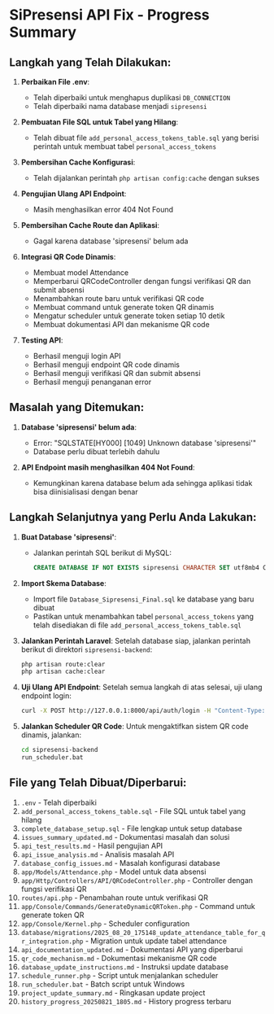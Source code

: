 # SiPresensi API Fix - Progress Summary

## Langkah yang Telah Dilakukan:

1. **Perbaikan File .env**:
   - Telah diperbaiki untuk menghapus duplikasi `DB_CONNECTION`
   - Telah diperbaiki nama database menjadi `sipresensi`

2. **Pembuatan File SQL untuk Tabel yang Hilang**:
   - Telah dibuat file `add_personal_access_tokens_table.sql` yang berisi perintah untuk membuat tabel `personal_access_tokens`

3. **Pembersihan Cache Konfigurasi**:
   - Telah dijalankan perintah `php artisan config:cache` dengan sukses

4. **Pengujian Ulang API Endpoint**:
   - Masih menghasilkan error 404 Not Found

5. **Pembersihan Cache Route dan Aplikasi**:
   - Gagal karena database 'sipresensi' belum ada

6. **Integrasi QR Code Dinamis**:
   - Membuat model Attendance
   - Memperbarui QRCodeController dengan fungsi verifikasi QR dan submit absensi
   - Menambahkan route baru untuk verifikasi QR code
   - Membuat command untuk generate token QR dinamis
   - Mengatur scheduler untuk generate token setiap 10 detik
   - Membuat dokumentasi API dan mekanisme QR code

7. **Testing API**:
   - Berhasil menguji login API
   - Berhasil menguji endpoint QR code dinamis
   - Berhasil menguji verifikasi QR dan submit absensi
   - Berhasil menguji penanganan error

## Masalah yang Ditemukan:

1. **Database 'sipresensi' belum ada**:
   - Error: "SQLSTATE[HY000] [1049] Unknown database 'sipresensi'"
   - Database perlu dibuat terlebih dahulu

2. **API Endpoint masih menghasilkan 404 Not Found**:
   - Kemungkinan karena database belum ada sehingga aplikasi tidak bisa diinisialisasi dengan benar

## Langkah Selanjutnya yang Perlu Anda Lakukan:

1. **Buat Database 'sipresensi'**:
   - Jalankan perintah SQL berikut di MySQL:
     ```sql
     CREATE DATABASE IF NOT EXISTS sipresensi CHARACTER SET utf8mb4 COLLATE utf8mb4_unicode_ci;
     ```

2. **Import Skema Database**:
   - Import file `Database_Sipresensi_Final.sql` ke database yang baru dibuat
   - Pastikan untuk menambahkan tabel `personal_access_tokens` yang telah disediakan di file `add_personal_access_tokens_table.sql`

3. **Jalankan Perintah Laravel**:
   Setelah database siap, jalankan perintah berikut di direktori `sipresensi-backend`:
   ```bash
   php artisan route:clear
   php artisan cache:clear
   ```

4. **Uji Ulang API Endpoint**:
   Setelah semua langkah di atas selesai, uji ulang endpoint login:
   ```bash
   curl -X POST http://127.0.0.1:8000/api/auth/login -H "Content-Type: application/json" -d "{\"nisn_nip_nik\": \"1001\", \"password\": \"admin\"}"
   ```

5. **Jalankan Scheduler QR Code**:
   Untuk mengaktifkan sistem QR code dinamis, jalankan:
   ```bash
   cd sipresensi-backend
   run_scheduler.bat
   ```

## File yang Telah Dibuat/Diperbarui:
1. `.env` - Telah diperbaiki
2. `add_personal_access_tokens_table.sql` - File SQL untuk tabel yang hilang
3. `complete_database_setup.sql` - File lengkap untuk setup database
4. `issues_summary_updated.md` - Dokumentasi masalah dan solusi
5. `api_test_results.md` - Hasil pengujian API
6. `api_issue_analysis.md` - Analisis masalah API
7. `database_config_issues.md` - Masalah konfigurasi database
8. `app/Models/Attendance.php` - Model untuk data absensi
9. `app/Http/Controllers/API/QRCodeController.php` - Controller dengan fungsi verifikasi QR
10. `routes/api.php` - Penambahan route untuk verifikasi QR
11. `app/Console/Commands/GenerateDynamicQRToken.php` - Command untuk generate token QR
12. `app/Console/Kernel.php` - Scheduler configuration
13. `database/migrations/2025_08_20_175148_update_attendance_table_for_qr_integration.php` - Migration untuk update tabel attendance
14. `api_documentation_updated.md` - Dokumentasi API yang diperbarui
15. `qr_code_mechanism.md` - Dokumentasi mekanisme QR code
16. `database_update_instructions.md` - Instruksi update database
17. `schedule_runner.php` - Script untuk menjalankan scheduler
18. `run_scheduler.bat` - Batch script untuk Windows
19. `project_update_summary.md` - Ringkasan update project
20. `history_progress_20250821_1805.md` - History progress terbaru